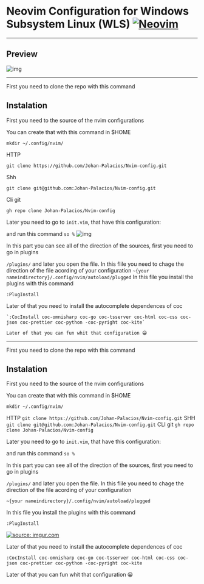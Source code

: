 # Neovim Configuration  for Windows Subsystem Linux (WLS)                                [![Neovim](https://raw.githubusercontent.com/neovim/neovim.github.io/master/logos/neovim-logo-300x87.png)](https://neovim.io)
------------

## Preview


![img](https://i.imgur.com/i4pZ1ps.png)

------------


First you need to clone the repo with this command
## Instalation

First you need to the source of the nvim configurations

You can create that with this command in $HOME

`mkdir ~/.config/nvim/`

HTTP

`git clone https://github.com/Johan-Palacios/Nvim-config.git`

Shh

`git clone git@github.com:Johan-Palacios/Nvim-config.git`

Cli git

`gh repo clone Johan-Palacios/Nvim-config`

Later you need to go to `init.vim`, that have this configuration:

and run this command `so %`
![img](https://i.imgur.com/LBmN9BU.png)

In this part you can see all of the direction of the sources, first you need to go in plugins 

`/plugins/` and later you open the file. In this flile you need to chage the direction of the file acording of your configuration
`~{your nameindirectory}/.config/nvim/autoload/plugged`
In this file you install the plugins with this command

`:PlugInstall`

Later of that you need to install the autocomplete dependences of coc

	`:CocInstall coc-omnisharp coc-go coc-tsserver coc-html coc-css coc-json coc-prettier coc-python -coc-pyright coc-kite`

	Later of that you can fun whit that configuration 😀

------------


First you need to clone the repo with this command
## Instalation

First you need to the source of the nvim configurations

You can create that with this command in $HOME

`mkdir ~/.config/nvim/`

HTTP
`git clone https://github.com/Johan-Palacios/Nvim-config.git`
SHH
`git clone git@github.com:Johan-Palacios/Nvim-config.git`
CLI git
`gh repo clone Johan-Palacios/Nvim-config`

Later you need to go to `init.vim`, that have this configuration:

and run this command `so %`

In this part you can see all of the direction of the sources, first you need to go in plugins 

`/plugins/` and later you open the file. In this flile you need to chage the direction of the file acording of your configuration

`~{your nameindirectory}/.config/nvim/autoload/plugged`


In this file you install the plugins with this command

`:PlugInstall`

<a href="https://imgur.com/tfJNdUq"><img src="https://i.imgur.com/tfJNdUq.gif" title="source: imgur.com" /></a>

Later of that you need to install the autocomplete dependences of coc

`:CocInstall coc-omnisharp coc-go coc-tsserver coc-html coc-css coc-json coc-prettier coc-python -coc-pyright coc-kite `

Later of that you can fun whit that configuration 😀
